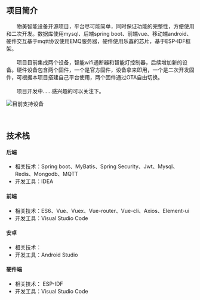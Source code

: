 
## 项目简介

　　物美智能设备开源项目，平台尽可能简单，同时保证功能的完整性，方便使用和二次开发。数据库使用mysql、后端spring boot、前端vue、移动端android、硬件交互基于mqtt协议使用EMQ服务器，硬件使用乐鑫的芯片，基于ESP-IDF框架。<br /><br />
　　项目目前集成两个设备，智能wifi通断器和智能灯控制器，后续增加新的设备。硬件设备包含两个固件，一个是官方固件，设备拿来即用，一个是二次开发固件，可根据本项目搭建自己平台使用，两个固件通过OTA自由切换。<br /><br />
　　项目开发中......感兴趣的可以关注下。<br />

    

![目前支持设备](https://gitee.com/kerwincui/wumei-open/raw/master/document/1.jpg)  
  
    
<br /> 
 
## 技术栈

    
#### 后端
* 相关技术：Spring boot、MyBatis、Spring Security、Jwt、Mysql、Redis、Mongodb、MQTT
* 开发工具：IDEA
    
#### 前端
* 相关技术：ES6、Vue、Vuex、Vue-router、Vue-cli、Axios、Element-ui   
* 开发工具：Visual Studio Code
    
#### 安卓
* 相关技术：
* 开发工具：Android Studio
    
#### 硬件端
* 相关技术： ESP-IDF
* 开发工具：Visual Studio Code

   
<br /><br />  










